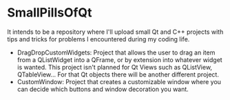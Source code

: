 # SmallPillsOfQt

It intends to be a repository where I'll upload small Qt and C++ projects with tips and tricks for problems I encountered during my coding life.

- DragDropCustomWidgets: Project that allows the user to drag an item from a QListWidget into a QFrame, or by extension into whatever widget is wanted. This project isn't planned for Qt Views such as QListView, QTableView... For that Qt objects there will be another different project.
- CustomWindow: Project that creates a customizable window where you can decide which buttons and window decoration you want.



